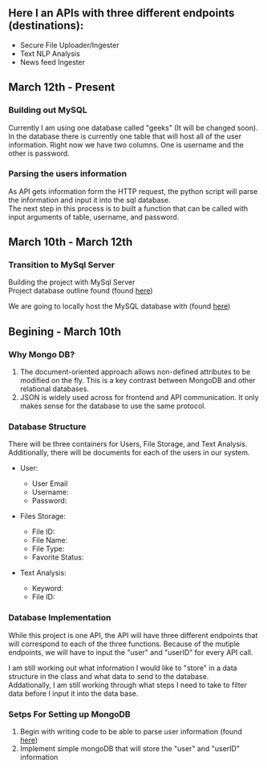 ## Here I an APIs with three different endpoints (destinations):
* Secure File Uploader/Ingester
* Text NLP Analysis
* News feed Ingester

## March 12th - Present
### Building out MySQL
Currently I am using one database called "geeks" (It will be changed soon).
In the database there is currently one table that will host all of the user information. 
Right now we have two columns. One is username and the other is password. 

### Parsing the users information
As API gets information form the HTTP request, the python script will parse the information and input it into the sql database.  
The next step in this process is to built a function that can be called with input arguments of table, username, and password.  


## March 10th - March 12th
### Transition to MySql Server
Building the project with MySql Server  
Project database outline found (found [here](https://www.freecodecamp.org/news/connect-python-with-sql/))
  
We are going to locally host the MySQL database with (found [here](https://www.geeksforgeeks.org/how-to-connect-python-with-sql-database/))

## Begining - March 10th
### Why Mongo DB?
1.  The document-oriented approach allows non-defined attributes to be modified on the fly. This is a key contrast between MongoDB and other relational databases. 
2.  JSON is widely used across for frontend and API communication. It only makes sense for the database to use the same protocol. 


### Database Structure

There will be three containers for Users, File Storage, and Text Analysis.  
Additionally, there will be documents for each of the users in our system. 

* User:
	* User Email
	* Username:
	* Password:

* Files Storage:
	* File ID:
	* File Name:
	* File Type:
	* Favorite Status:

* Text Analysis:
	* Keyword:
	* File ID:

### Database Implementation
While this project is one API, the API will have three different endpoints that will correspond to each of the three functions. 
Because of the mutiple endpoints, we will have to input the "user" and "userID" for every API call.  
  
I am still working out what information I would like to "store" in a data structure in the class and what data to send to the database.   
Addationally, I am still working through what steps I need to take to filter data before I input it into the data base.

### Setps For Setting up MongoDB
1. Begin with writing code to be able to parse user information (found [here](https://towardsdatascience.com/the-right-way-to-build-an-api-with-python-cd08ab285f8f))
2. Implement simple mongoDB that will store the "user" and "userID" information


